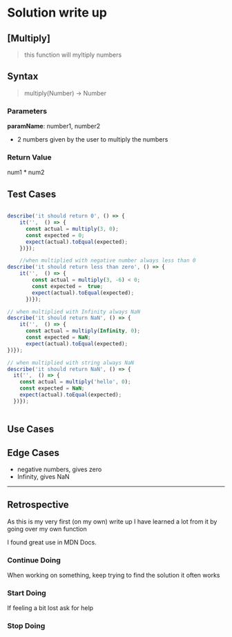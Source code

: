 # Solution write up

## [Multiply]

> this function will myltiply numbers

## Syntax

> multiply(Number) -> Number

### Parameters

**paramName**: number1, number2

- 2 numbers given by the user to multiply the numbers

### Return Value

num1 * num2

## Test Cases

```js

describe('it should return 0', () => {
    it('',  () => {
      const actual = multiply(3, 0);
      const expected = 0;
      expect(actual).toEqual(expected);
    })});

    //when multiplied with negative number always less than 0
describe('it should return less than zero', () => {
    it('',  () => {
        const actual = multiply(3, -6) < 0;
        const expected =  true;
        expect(actual).toEqual(expected);
      })});

// when multiplied with Infinity always NaN
describe('it should return NaN', () => {
    it('',  () => {
      const actual = multiply(Infinity, 0);
      const expected = NaN;
      expect(actual).toEqual(expected);
})});   

// when multiplied with string always NaN
describe('it should return NaN', () => {
  it('',  () => {
    const actual = multiply('hello', 0);
    const expected = NaN;
    expect(actual).toEqual(expected);
  })});
  
 ```

## Use Cases

## Edge Cases

- negative numbers, gives zero
- Infinity, gives NaN

---

## Retrospective

As this is my very first (on my own) write up I have learned a lot from it by
going over my own function

I found great use in MDN Docs.

### Continue Doing

When working on something, keep trying to find the solution it often works

### Start Doing

If feeling a bit lost ask for help

### Stop Doing
